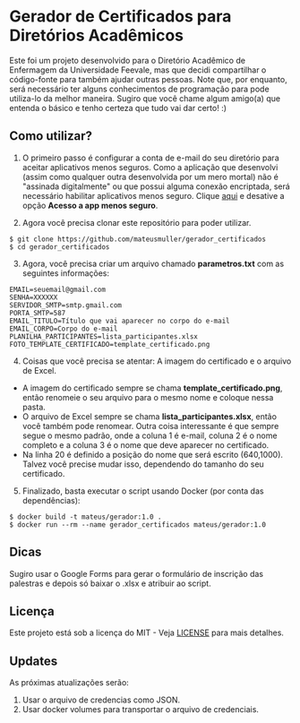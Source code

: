 # Gerador de Certificados para Diretórios Acadêmicos

Este foi um projeto desenvolvido para o Diretório Acadêmico de Enfermagem da Universidade Feevale, mas que decidi compartilhar o código-fonte para também ajudar outras pessoas. Note que, por enquanto, será necessário ter alguns conhecimentos de programação para pode utiliza-lo da melhor maneira. Sugiro que você chame algum amigo(a) que entenda o básico e tenho certeza que tudo vai dar certo! :)

## Como utilizar?

1. O primeiro passo é configurar a conta de e-mail do seu diretório para aceitar aplicativos menos seguros. Como a aplicação que desenvolvi (assim como qualquer outra desenvolvida por um mero mortal) não é "assinada digitalmente" ou que possui alguma conexão encriptada, será necessário habilitar aplicativos menos seguro. Clique [aqui](https://myaccount.google.com/security) e desative a opção **Acesso a app menos seguro**.

2. Agora você precisa clonar este repositório para poder utilizar.

```
$ git clone https://github.com/mateusmuller/gerador_certificados
$ cd gerador_certificados
```

3. Agora, você precisa criar um arquivo chamado **parametros.txt** com as seguintes informações:

```
EMAIL=seuemail@gmail.com
SENHA=XXXXXX
SERVIDOR_SMTP=smtp.gmail.com
PORTA_SMTP=587
EMAIL_TITULO=Título que vai aparecer no corpo do e-mail
EMAIL_CORPO=Corpo do e-mail
PLANILHA_PARTICIPANTES=lista_participantes.xlsx
FOTO_TEMPLATE_CERTIFICADO=template_certificado.png
```

4. Coisas que você precisa se atentar: A imagem do certificado e o arquivo de Excel.

* A imagem do certificado sempre se chama **template_certificado.png**, então renomeie o seu arquivo para o mesmo nome e coloque nessa pasta.
* O arquivo de Excel sempre se chama **lista_participantes.xlsx**, então você também pode renomear. Outra coisa interessante é que sempre segue o mesmo padrão, onde a coluna 1 é e-mail, coluna 2 é o nome completo e a coluna 3 é o nome que deve aparecer no certificado.
* Na linha 20 é definido a posição do nome que será escrito (640,1000). Talvez você precise mudar isso, dependendo do tamanho do seu certificado.

5. Finalizado, basta executar o script usando Docker (por conta das dependências):

```
$ docker build -t mateus/gerador:1.0 .
$ docker run --rm --name gerador_certificados mateus/gerador:1.0
```

## Dicas

Sugiro usar o Google Forms para gerar o formulário de inscrição das palestras e depois só baixar o .xlsx e atribuir ao script.

## Licença

Este projeto está sob a licença do MIT - Veja [LICENSE](LICENSE) para mais detalhes.

## Updates

As próximas atualizações serão:

1. Usar o arquivo de credencias como JSON.
2. Usar docker volumes para transportar o arquivo de credenciais.
